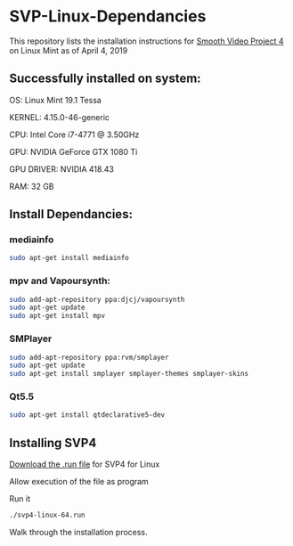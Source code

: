 # SVP-Linux-Dependancies

This repository lists the installation instructions for [Smooth Video Project 4](https://www.svp-team.com/wiki/Download) on Linux Mint as of April 4, 2019

## Successfully installed on system:

OS: Linux Mint 19.1 Tessa

KERNEL: 4.15.0-46-generic

CPU: Intel Core i7-4771 @ 3.50GHz

GPU: NVIDIA GeForce GTX 1080 Ti

GPU DRIVER: NVIDIA 418.43

RAM: 32 GB

## Install Dependancies:

### mediainfo
```Bash
sudo apt-get install mediainfo
```

### mpv and Vapoursynth:
```Bash
sudo add-apt-repository ppa:djcj/vapoursynth 
sudo apt-get update 
sudo apt-get install mpv
```

### SMPlayer
```Bash
sudo add-apt-repository ppa:rvm/smplayer 
sudo apt-get update 
sudo apt-get install smplayer smplayer-themes smplayer-skins
```

### Qt5.5
```Bash
sudo apt-get install qtdeclarative5-dev
```

## Installing SVP4

[Download the .run file](https://www.svp-team.com/wiki/Download) for SVP4 for Linux

Allow execution of the file as program

Run it
```Bash
./svp4-linux-64.run
```

Walk through the installation process.
